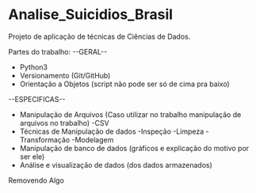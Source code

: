 # Analise_Suicidios_Brasil
Projeto de aplicação de técnicas de Ciências de Dados.

Partes do trabalho:
--GERAL--
- Python3
- Versionamento (Git/GitHub)
- Orientação a Objetos (script não pode ser só de cima pra baixo)

--ESPECIFICAS--
- Manipulação de Arquivos (Caso utilizar no trabalho manipulação de arquivos no trabalho)
    -CSV
- Técnicas de Manipulação de dados
    -Inspeção
    -Limpeza
    -Transformação
    -Modelagem
- Manipulação de banco de dados (gráficos e explicação do motivo por ser ele)
- Análise e visualização de dados (dos dados armazenados)

Removendo Algo
